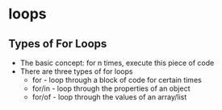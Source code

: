 # loops

## Types of For Loops
- The basic concept: for n times, execute this piece of code
- There are three types of for loops
  - for - loop through a block of code for certain times
  - for/in - loop through the properties of an object
  - for/of - loop through the values of an array/list
